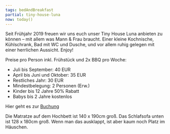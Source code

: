 ```yaml
---
tags: bedAndBreakfast
partial: tiny-house-luna
now: today()
---
```


Seit Frühjahr 2019 freuen wir uns euch unser Tiny House Luna anbieten zu können – mit allem was Mann & Frau braucht. Einer kleine Kochnische, Kühlschrank, Bad mit WC und Dusche, und vor allem ruhig gelegen mit einer herrlichen Aussicht. Enjoy!

Preise pro Person inkl. Frühstück und 2x BBQ pro Woche:

- Juli bis September: 40 EUR
- April bis Juni und Oktober: 35 EUR
- Restliches Jahr: 30 EUR
- Mindestbelegung: 2 Personen (Erw.)
- Kinder bis 12 Jahre 50% Rabatt
- Babys bis 2 Jahre kostenlos

Hier geht es zur <a name="booking-link" href="https://da-silva-bike-surf-camp.bookinglayer.io/#/product/59455">Buchung</a>

<!-- <script>
document.getElementsByName('booking-link')[0].setAttribute('href', `https://da-silva-bike-surf-camp.bookinglayer.io/#/product/59455?lang={{ locale }}&start=${today()}&duration=10&couple=1`)</script> -->


Die Matratze auf dem Hochbett ist 140 x 190cm groß. Das Schlafsofa unten ist 128 x 180cm groß. Wenn man das ausklappt, ist aber kaum noch Platz im Häuschen.
